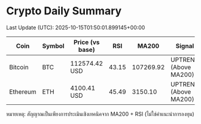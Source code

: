 # Crypto Daily Summary

Last Update (UTC): 2025-10-15T01:50:01.899145+00:00

| Coin | Symbol | Price (vs base) | RSI | MA200 | Signal |
|------|--------|------------------|-----|-------|--------|
| Bitcoin | BTC | 112574.42 USD | 43.15 | 107269.92 | UPTREND (Above MA200) |
| Ethereum | ETH | 4100.41 USD | 45.49 | 3150.10 | UPTREND (Above MA200) |

หมายเหตุ: สัญญาณเป็นเพียงการประเมินเชิงเทคนิคจาก MA200 + RSI (ไม่ใช่คำแนะนำการลงทุน)